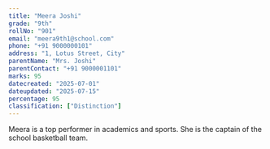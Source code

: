 ```yaml
---
title: "Meera Joshi"
grade: "9th"
rollNo: "901"
email: "meera9th1@school.com"
phone: "+91 9000000101"
address: "1, Lotus Street, City"
parentName: "Mrs. Joshi"
parentContact: "+91 9000001101"
marks: 95
datecreated: "2025-07-01"
dateupdated: "2025-07-15"
percentage: 95
classification: ["Distinction"]
---
```

Meera is a top performer in academics and sports. She is the captain of the school basketball team. 